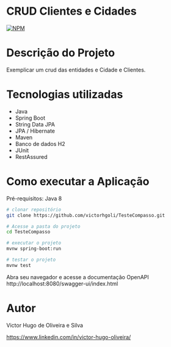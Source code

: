 # CRUD Clientes e Cidades
[![NPM](https://img.shields.io/npm/l/react)](https://github.com/victorhgoli/TesteCompasso/blob/master/LICENSE) 

# Descrição do Projeto

Exemplicar um crud das entidades e Cidade e Clientes.

# Tecnologias utilizadas
- Java
- Spring Boot
- String Data JPA
- JPA / Hibernate
- Maven
- Banco de dados H2
- JUnit
- RestAssured

# Como executar a Aplicação

Pré-requisitos: Java 8

```bash
# clonar repositório
git clone https://github.com/victorhgoli/TesteCompasso.git

# Acesse a pasta do projeto
cd TesteCompasso

# executar o projeto
mvnw spring-boot:run

# testar o projeto
mvnw test


```
Abra seu navegador e acesse a documentação OpenAPI http://localhost:8080/swagger-ui/index.html

# Autor

Victor Hugo de Oliveira e Silva

https://www.linkedin.com/in/victor-hugo-oliveira/
